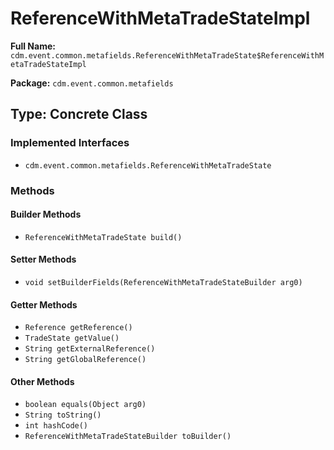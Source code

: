 # ReferenceWithMetaTradeStateImpl

**Full Name:** `cdm.event.common.metafields.ReferenceWithMetaTradeState$ReferenceWithMetaTradeStateImpl`

**Package:** `cdm.event.common.metafields`

## Type: Concrete Class

### Implemented Interfaces

- `cdm.event.common.metafields.ReferenceWithMetaTradeState`

### Methods

#### Builder Methods

- `ReferenceWithMetaTradeState build()`

#### Setter Methods

- `void setBuilderFields(ReferenceWithMetaTradeStateBuilder arg0)`

#### Getter Methods

- `Reference getReference()`
- `TradeState getValue()`
- `String getExternalReference()`
- `String getGlobalReference()`

#### Other Methods

- `boolean equals(Object arg0)`
- `String toString()`
- `int hashCode()`
- `ReferenceWithMetaTradeStateBuilder toBuilder()`


